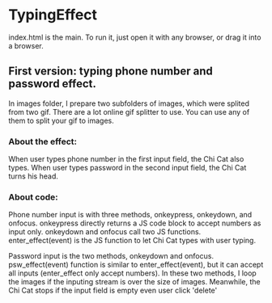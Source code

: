 # TypingEffect

index.html is the main. To run it, just open it with any browser, or drag it into a browser.

## First version: typing phone number and password effect.
In images folder, I prepare two subfolders of images, which were splited from two gif.
There are a lot online gif splitter to use. You can use any of them to split your gif to images.

### About the effect:
When user types phone number in the first input field, the Chi Cat also types.
When user types password in the second input field, the Chi Cat turns his head.

### About code:
Phone number input is with three methods, onkeypress, onkeydown, and onfocus.
onkeypress directly returns a JS code block to accept numbers as input only.
onkeydown and onfocus call two JS functions.
enter_effect(event) is the JS function to let Chi Cat types with user typing.

Password input is the two methods, onkeydown and onfocus.
psw_effect(event) function is similar to enter_effect(event), but it can accept all inputs (enter_effect only accept numbers).
In these two methods, I loop the images if the inputing stream is over the size of images. Meanwhile, the Chi Cat stops if the input field is empty even user click 'delete'


